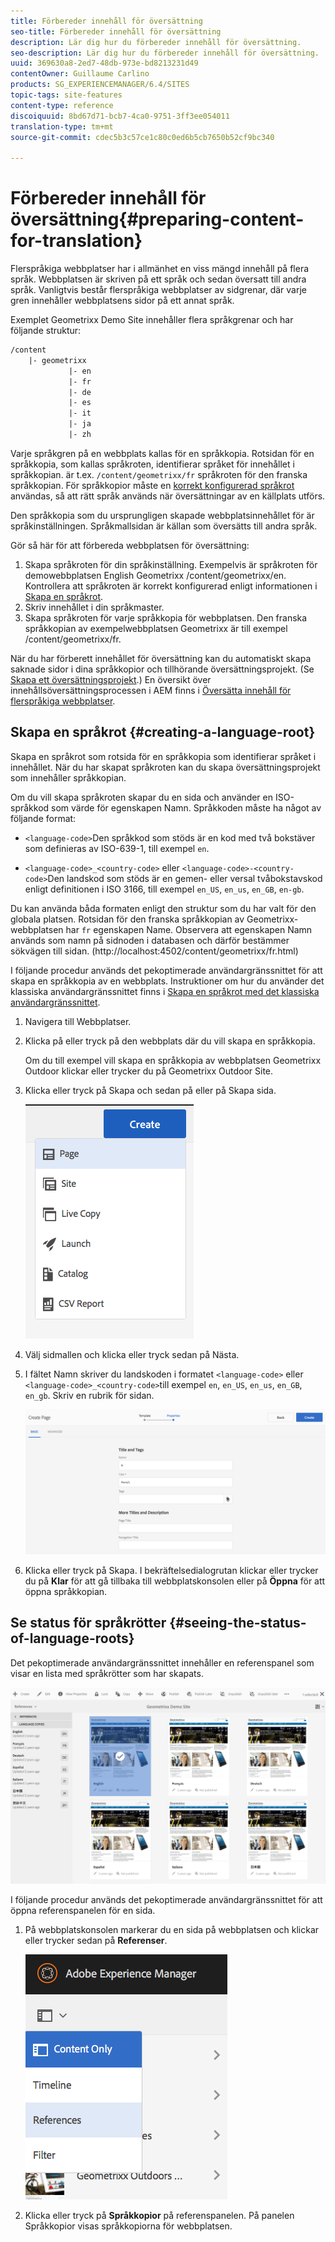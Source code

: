 ```yaml
---
title: Förbereder innehåll för översättning
seo-title: Förbereder innehåll för översättning
description: Lär dig hur du förbereder innehåll för översättning.
seo-description: Lär dig hur du förbereder innehåll för översättning.
uuid: 369630a8-2ed7-48db-973e-bd8213231d49
contentOwner: Guillaume Carlino
products: SG_EXPERIENCEMANAGER/6.4/SITES
topic-tags: site-features
content-type: reference
discoiquuid: 8bd67d71-bcb7-4ca0-9751-3ff3ee054011
translation-type: tm+mt
source-git-commit: cdec5b3c57ce1c80c0ed6b5cb7650b52cf9bc340

---
```



# Förbereder innehåll för översättning{#preparing-content-for-translation}

Flerspråkiga webbplatser har i allmänhet en viss mängd innehåll på flera språk. Webbplatsen är skriven på ett språk och sedan översatt till andra språk. Vanligtvis består flerspråkiga webbplatser av sidgrenar, där varje gren innehåller webbplatsens sidor på ett annat språk.

Exemplet Geometrixx Demo Site innehåller flera språkgrenar och har följande struktur:

```xml
/content
    |- geometrixx
             |- en
             |- fr
             |- de
             |- es
             |- it
             |- ja
             |- zh
```

Varje språkgren på en webbplats kallas för en språkkopia. Rotsidan för en språkkopia, som kallas språkroten, identifierar språket för innehållet i språkkopian. är t.ex. `/content/geometrixx/fr` språkroten för den franska språkkopian. För språkkopior måste en [korrekt konfigurerad språkrot](/help/sites-administering/tc-prep.md#creating-a-language-root) användas, så att rätt språk används när översättningar av en källplats utförs.

Den språkkopia som du ursprungligen skapade webbplatsinnehållet för är språkinställningen. Språkmallsidan är källan som översätts till andra språk.

Gör så här för att förbereda webbplatsen för översättning:

1. Skapa språkroten för din språkinställning. Exempelvis är språkroten för demowebbplatsen English Geometrixx /content/geometrixx/en. Kontrollera att språkroten är korrekt konfigurerad enligt informationen i [Skapa en språkrot](/help/sites-administering/tc-prep.md#creating-a-language-root).
1. Skriv innehållet i din språkmaster.
1. Skapa språkroten för varje språkkopia för webbplatsen. Den franska språkkopian av exempelwebbplatsen Geometrixx är till exempel /content/geometrixx/fr.

När du har förberett innehållet för översättning kan du automatiskt skapa saknade sidor i dina språkkopior och tillhörande översättningsprojekt. (Se [Skapa ett översättningsprojekt](/help/sites-administering/tc-manage.md).) En översikt över innehållsöversättningsprocessen i AEM finns i [Översätta innehåll för flerspråkiga webbplatser](/help/sites-administering/translation.md).

## Skapa en språkrot {#creating-a-language-root}

Skapa en språkrot som rotsida för en språkkopia som identifierar språket i innehållet. När du har skapat språkroten kan du skapa översättningsprojekt som innehåller språkkopian.

Om du vill skapa språkroten skapar du en sida och använder en ISO-språkkod som värde för egenskapen Namn. Språkkoden måste ha något av följande format:

* `<language-code>`Den språkkod som stöds är en kod med två bokstäver som definieras av ISO-639-1, till exempel `en`.

* `<language-code>_<country-code>` eller `<language-code>-<country-code>`Den landskod som stöds är en gemen- eller versal tvåbokstavskod enligt definitionen i ISO 3166, till exempel `en_US`, `en_us`, `en_GB`, `en-gb`.

Du kan använda båda formaten enligt den struktur som du har valt för den globala platsen.  Rotsidan för den franska språkkopian av Geometrixx-webbplatsen har `fr` egenskapen Name. Observera att egenskapen Namn används som namn på sidnoden i databasen och därför bestämmer sökvägen till sidan. (http://localhost:4502/content/geometrixx/fr.html)

I följande procedur används det pekoptimerade användargränssnittet för att skapa en språkkopia av en webbplats. Instruktioner om hur du använder det klassiska användargränssnittet finns i [Skapa en språkrot med det klassiska användargränssnittet](/help/sites-administering/tc-lroot-classic.md).

1. Navigera till Webbplatser.
1. Klicka på eller tryck på den webbplats där du vill skapa en språkkopia.

   Om du till exempel vill skapa en språkkopia av webbplatsen Geometrixx Outdoor klickar eller trycker du på Geometrixx Outdoor Site.

1. Klicka eller tryck på Skapa och sedan på eller på Skapa sida.

   ![chlimage_1-21](assets/chlimage_1-21.png)

1. Välj sidmallen och klicka eller tryck sedan på Nästa.
1. I fältet Namn skriver du landskoden i formatet `<language-code>` eller `<language-code>_<country-code>`till exempel `en`, `en_US`, `en_us`, `en_GB`, `en_gb`. Skriv en rubrik för sidan.

   ![chlimage_1-22](assets/chlimage_1-22.png)

1. Klicka eller tryck på Skapa. I bekräftelsedialogrutan klickar eller trycker du på **Klar** för att gå tillbaka till webbplatskonsolen eller på **Öppna** för att öppna språkkopian.

## Se status för språkrötter {#seeing-the-status-of-language-roots}

Det pekoptimerade användargränssnittet innehåller en referenspanel som visar en lista med språkrötter som har skapats.

![chlimage_1-23](assets/chlimage_1-23.png)

I följande procedur används det pekoptimerade användargränssnittet för att öppna referenspanelen för en sida.

1. På webbplatskonsolen markerar du en sida på webbplatsen och klickar eller trycker sedan på **Referenser**.

   ![chlimage_1-24](assets/chlimage_1-24.png)

1. Klicka eller tryck på **Språkkopior** på referenspanelen. På panelen Språkkopior visas språkkopiorna för webbplatsen.

